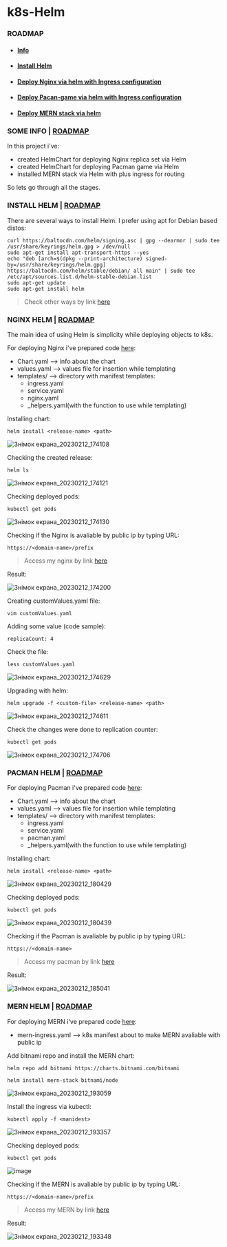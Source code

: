 # k8s-Helm

### <a name="road">ROADMAP</a>
  - #### [Info](#info)
  - #### [Install Helm](#helm)
  - #### [Deploy Nginx via helm with Ingress configuration](#nginx)
  - #### [Deploy Pacan-game via helm with Ingress configuration](#pacman)
  - #### [Deploy MERN stack via helm](#mern)


### <a name="info">SOME INFO</a> | [ROADMAP](#road)

In this project i've:
  - created HelmChart for deploying Nginx replica set via Helm
  - created HelmChart for deploying Pacman game via Helm
  - installed MERN stack via Helm with plus ingress for routing 
    
So lets go through all the stages.

### <a name="helm">INSTALL HELM</a> | [ROADMAP](#road)

There are several ways to install Helm. I prefer using apt for Debian based distos:

```
curl https://baltocdn.com/helm/signing.asc | gpg --dearmor | sudo tee /usr/share/keyrings/helm.gpg > /dev/null
sudo apt-get install apt-transport-https --yes
echo "deb [arch=$(dpkg --print-architecture) signed-by=/usr/share/keyrings/helm.gpg] https://baltocdn.com/helm/stable/debian/ all main" | sudo tee /etc/apt/sources.list.d/helm-stable-debian.list
sudo apt-get update
sudo apt-get install helm
```
>Check other ways by link [here](https://helm.sh/docs/intro/install/)

### <a name="nginx">NGINX HELM</a> | [ROADMAP](#road)

The main idea of using Helm is simplicity while deploying objects to k8s.

For deploying Nginx i've prepared code [here](https://github.com/digitalake/k8s-Helm/tree/main/nginx):
  - Chart.yaml  --> info about the chart
  - values.yaml --> values file for insertion while templating
  - templates/  --> directory with manifest templates:
    - ingress.yaml
    - service.yaml
    - nginx.yaml
    - _helpers.yaml(with the function to use while templating)
    
Installing chart:
```
helm install <release-name> <path>
```
![Знімок екрана_20230212_174108](https://user-images.githubusercontent.com/109740456/218328582-e106a91d-317d-4de6-b3a8-da37581e4fbf.png)

Checking the created release:
```
helm ls
```
![Знімок екрана_20230212_174121](https://user-images.githubusercontent.com/109740456/218328640-b783bf91-df0e-42af-bc3b-a89c7908ee74.png)

Checking deployed pods:
```
kubectl get pods
```
![Знімок екрана_20230212_174130](https://user-images.githubusercontent.com/109740456/218328668-4dab64e9-93a5-48a4-a466-43b45ad329e4.png)

Checking if the Nginx is avaliable by public ip by typing URL:
```
https://<domain-name>/prefix
```
>Access my nginx by link [here](https://vantus.dns.army/mynginx/)

Result:

![Знімок екрана_20230212_174200](https://user-images.githubusercontent.com/109740456/218328783-b95bd402-d659-42a4-8040-cfbf1199e566.png)

Creating customValues.yaml file:
```
vim customValues.yaml
```
Adding some value (code sample):
```
replicaCount: 4
```
Check the file:
```
less customValues.yaml
```
![Знімок екрана_20230212_174629](https://user-images.githubusercontent.com/109740456/218329115-3dfb86a9-75e3-4c79-a21f-f992ac62d5d0.png)

Upgrading with helm:
```
helm upgrade -f <custom-file> <release-name> <path>
```
![Знімок екрана_20230212_174611](https://user-images.githubusercontent.com/109740456/218329074-5bb8a255-2f0a-4359-83c5-b3f5857f4edf.png)

Check the changes were done to replication counter:
```
kubectl get pods
```
![Знімок екрана_20230212_174706](https://user-images.githubusercontent.com/109740456/218329168-e7d520d8-7274-4db9-a5dc-e868599f5c31.png)


### <a name="pacman">PACMAN HELM</a> | [ROADMAP](#road)

For deploying Pacman i've prepared code [here](https://github.com/digitalake/k8s-Helm/tree/main/pacman):
  - Chart.yaml  --> info about the chart
  - values.yaml --> values file for insertion while templating
  - templates/  --> directory with manifest templates:
    - ingress.yaml
    - service.yaml
    - pacman.yaml
    - _helpers.yaml(with the function to use while templating)

Installing chart:
```
helm install <release-name> <path>
```
![Знімок екрана_20230212_180429](https://user-images.githubusercontent.com/109740456/218329183-e8c81934-de75-4583-b674-8226e9693716.png)

Checking deployed pods:
```
kubectl get pods
```
![Знімок екрана_20230212_180439](https://user-images.githubusercontent.com/109740456/218329214-1cba9207-d3be-4672-998c-110ff6482709.png)

Checking if the Pacman is avaliable by public ip by typing URL:
```
https://<domain-name>
```
>Access my pacman by link [here](https://vantus.dns.army/)

Result:

![Знімок екрана_20230212_185041](https://user-images.githubusercontent.com/109740456/218329268-0a31489f-bdbb-4453-b98d-1c1328b58169.png)


### <a name="mern">MERN HELM</a> | [ROADMAP](#road)

For deploying MERN i've prepared code [here](https://github.com/digitalake/k8s-Helm/tree/main/mern-ingress):
  - mern-ingress.yaml  --> k8s manifest about to make MERN avaliable with public ip
  
Add bitnami repo and install the MERN chart:
```
helm repo add bitnami https://charts.bitnami.com/bitnami
```
```
helm install mern-stack bitnami/node
```
![Знімок екрана_20230212_193059](https://user-images.githubusercontent.com/109740456/218329423-4e3c59bf-cf5d-4f4a-90e2-87e643b76b10.png)


Install the ingress via kubectl:
```
kubectl apply -f <manidest>
```
![Знімок екрана_20230212_193357](https://user-images.githubusercontent.com/109740456/218329452-b13587fc-9529-45ce-927e-8ddd7a09fdd9.png)

Checking deployed pods:
```
kubectl get pods
```
![image](https://user-images.githubusercontent.com/109740456/218329499-d27b9591-0300-44f7-a4d9-cddc1c3f12fa.png)

Checking if the MERN is avaliable by public ip by typing URL:
```
https://<domain-name>/prefix
```
>Access my MERN by link [here](https://vantus.dns.army/mern)

Result:

![Знімок екрана_20230212_193348](https://user-images.githubusercontent.com/109740456/218329574-0996d86a-acd5-4315-9fb1-95876f7bfa33.png)





